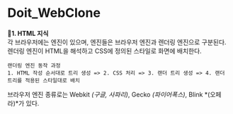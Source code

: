 # Doit_WebClone  

**🔹1. HTML 지식**  
각 브라우저에는 엔진이 있으며, 엔진들은 브라우저 엔진과 렌더링 엔진으로 구분된다.  
렌더링 엔진이 HTML을 해석하고 CSS에 정의된 스타일로 화면에 배치한다.  
```
랜더링 엔진 동작 과정
1. HTML 작성 순서대로 트리 생성 => 2. CSS 처리 => 3. 랜더 트리 생성 => 4. 랜더 트리를 적용된 스타일대로 배치
```
브라우저 엔진 종류로는 Webkit *(구글, 사파리)*, Gecko *(파이어폭스)*, Blink *(오페라)*가 있다.  
